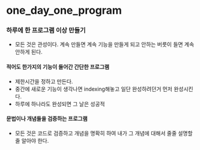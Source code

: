 # one_day_one_program

### 하루에 한 프로그램 이상 만들기
- 모든 것은 관성이다. 계속 만들면 계속 기능을 만들게 되고 안하는 버릇이 들면 계속 안하게 된다.

#### 적어도 한가지의 기능이 들어간 간단한 프로그램 
- 제한시간을 정하고 만든다.
- 중간에 새로운 기능이 생각나면 indexing해놓고 일단 완성하려던거 먼저 완성시킨다.
- 하루에 하나라도 완성되면 그 날은 성공적

#### 문법이나 개념들을 검증하는 프로그램
- 모든 것은 코드로 검증하고 개념을 명확히 하여 내가 그 개념에 대해서 줄줄 설명할 줄 알아야 한다.

